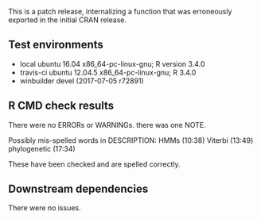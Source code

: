 This is a patch release, internalizing a function that was 
erroneously exported in the initial CRAN release.

## Test environments
 * local ubuntu 16.04 x86_64-pc-linux-gnu; R version 3.4.0 
 * travis-ci ubuntu 12.04.5 x86_64-pc-linux-gnu; R 3.4.0
 * winbuilder devel (2017-07-05 r72891)

## R CMD check results
There were no ERRORs or WARNINGs. there was one NOTE.

Possibly mis-spelled words in DESCRIPTION:
  HMMs (10:38)
  Viterbi (13:49)
  phylogenetic (17:34)
  
These have been checked and are spelled correctly.

## Downstream dependencies
There were no issues.
